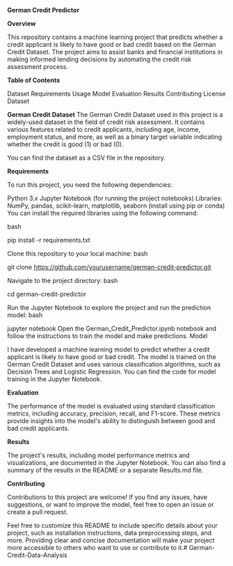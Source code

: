 
**German Credit Predictor**

**Overview**

This repository contains a machine learning project that predicts whether a credit applicant is likely to have good or bad credit based on the German Credit Dataset. The project aims to assist banks and financial institutions in making informed lending decisions by automating the credit risk assessment process.

**Table of Contents**

Dataset
Requirements
Usage
Model
Evaluation
Results
Contributing
License
Dataset

**German Credit Dataset**
The German Credit Dataset used in this project is a widely-used dataset in the field of credit risk assessment. It contains various features related to credit applicants, including age, income, employment status, and more, as well as a binary target variable indicating whether the credit is good (1) or bad (0).

You can find the dataset as a CSV file in the repository.

**Requirements**

To run this project, you need the following dependencies:

Python 3.x
Jupyter Notebook (for running the project notebooks)
Libraries: NumPy, pandas, scikit-learn, matplotlib, seaborn (install using pip or conda)
You can install the required libraries using the following command:

bash

pip install -r requirements.txt

Clone this repository to your local machine:
bash

git clone https://github.com/yourusername/german-credit-predictor.git

Navigate to the project directory:
bash

cd german-credit-predictor

Run the Jupyter Notebook to explore the project and run the prediction model:
bash

jupyter notebook
Open the German_Credit_Predictor.ipynb notebook and follow the instructions to train the model and make predictions.
Model

I have developed a machine learning model to predict whether a credit applicant is likely to have good or bad credit. The model is trained on the German Credit Dataset and uses various classification algorithms, such as Decision Trees and Logistic Regression. You can find the code for model training in the Jupyter Notebook.

**Evaluation**

The performance of the model is evaluated using standard classification metrics, including accuracy, precision, recall, and F1-score. These metrics provide insights into the model's ability to distinguish between good and bad credit applicants.

**Results**

The project's results, including model performance metrics and visualizations, are documented in the Jupyter Notebook. You can also find a summary of the results in the README or a separate Results.md file.

**Contributing**

Contributions to this project are welcome! If you find any issues, have suggestions, or want to improve the model, feel free to open an issue or create a pull request.

Feel free to customize this README to include specific details about your project, such as installation instructions, data preprocessing steps, and more. Providing clear and concise documentation will make your project more accessible to others who want to use or contribute to it.# German-Credit-Data-Analysis
